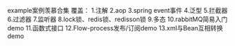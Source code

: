 example案例羡慕合集
覆盖：
    1.注解
    2.aop
    3.spring event事件
    4.泛型
    5.拦截器
    6.过滤器
    7.监听器
    8.lock锁、redis锁、redisson锁
    9.多态
    10.rabbitMQ简易入门demo
    11.函数式接口
    12.Flow-process发布/订阅demo
    13.xml与Bean互相转换demo